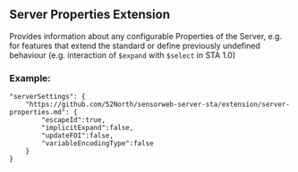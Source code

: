 

## Server Properties Extension

Provides information about any configurable Properties of the Server, e.g. for features that extend the standard or define previously undefined behaviour (e.g. interaction of `$expand` with `$select` in STA 1.0)
### Example:
```(type=json)
"serverSettings": {
    "https://github.com/52North/sensorweb-server-sta/extension/server-properties.md": {
        "escapeId":true,
        "implicitExpand":false,
        "updateFOI":false,
        "variableEncodingType":false
    }
}
```
